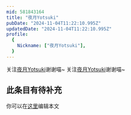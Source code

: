 ```yaml
---
mid: 581843164
title: "夜月Yotsuki"
pubDate: "2024-11-04T11:22:10.995Z"
updatedDate: "2024-11-04T11:22:10.995Z"
profile:
  {
    Nickname: ["夜月Yotsuki"],
  }
---
```


关注[夜月Yotsuki](https://space.bilibili.com/581843164)谢谢喵~ 关注[夜月Yotsuki](https://space.bilibili.com/581843164)谢谢喵~

## 此条目有待补充
你可以在[这里](https://github.com/Yuhanawa/VTuber.ICU/edit/master/src/content/v/夜月Yotsuki/index.md)编辑本文
